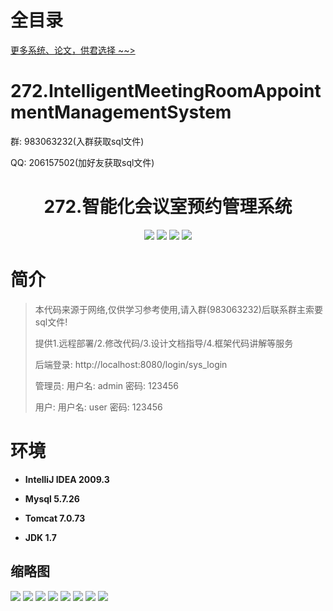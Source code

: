 # 全目录

[更多系统、论文，供君选择 ~~>](https://www.yuque.com/wisebit/blog)

# 272.IntelligentMeetingRoomAppointmentManagementSystem

<p>群: 983063232(入群获取sql文件)</p>
<p>QQ: 206157502(加好友获取sql文件)</p>

<p><h1 align="center">272.智能化会议室预约管理系统</h1></p>


<p align="center">
	<img src="https://img.shields.io/badge/jdk-1.7-orange.svg"/>
    <img src="https://img.shields.io/badge/spring-3.x-lightgrey.svg"/>
    <img src="https://img.shields.io/badge/springmvc-3.x-blue.svg"/>
    <img src="https://img.shields.io/badge/mybatis-5.x-yellow.svg"/>
</p>

# 简介


> 本代码来源于网络,仅供学习参考使用,请入群(983063232)后联系群主索要sql文件!
>
> 提供1.远程部署/2.修改代码/3.设计文档指导/4.框架代码讲解等服务
>
> 后端登录: http://localhost:8080/login/sys_login
>
> 管理员: 用户名: admin  密码: 123456
> 
> 用户: 用户名: user  密码: 123456


# 环境

- <b>IntelliJ IDEA 2009.3</b>

- <b>Mysql 5.7.26</b>

- <b>Tomcat 7.0.73</b>

- <b>JDK 1.7</b>




## 缩略图

![](https://bitwise.oss-cn-heyuan.aliyuncs.com/2024/9/10/a74a60c2-a50b-4e31-8c48-e19a02de0b61.png)
![](https://bitwise.oss-cn-heyuan.aliyuncs.com/2024/9/10/96f217a1-f3b0-461d-ae6a-239416a67623.png)
![](https://bitwise.oss-cn-heyuan.aliyuncs.com/2024/9/10/975a92b9-0ff1-4249-9906-1c1608c6d448.png)
![](https://bitwise.oss-cn-heyuan.aliyuncs.com/2024/9/10/d9d7208f-edb4-4ff3-8c60-3ff7173f79e6.png)
![](https://bitwise.oss-cn-heyuan.aliyuncs.com/2024/9/10/ea623bc0-ac3e-46c9-9bbb-97e8fc646dfe.png)
![](https://bitwise.oss-cn-heyuan.aliyuncs.com/2024/9/10/450670cc-70a4-4f92-a6ec-58afc3b056fe.png)
![](https://bitwise.oss-cn-heyuan.aliyuncs.com/2024/9/10/67be44f6-e724-44c7-ace8-ad634efe110e.png)
![](https://bitwise.oss-cn-heyuan.aliyuncs.com/2024/9/10/c555bfb6-55b5-4bdd-971d-17743da0ade1.png)





